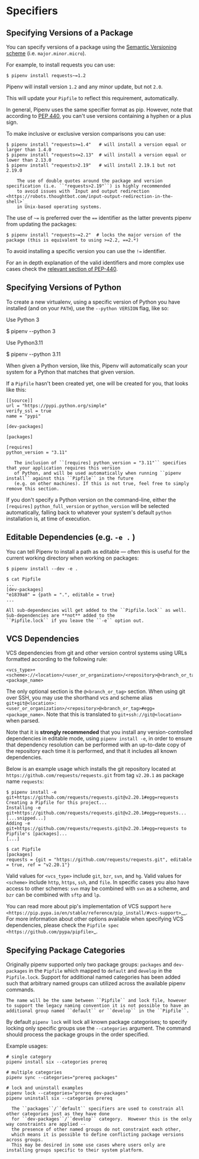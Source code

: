 # Specifiers


## Specifying Versions of a Package

You can specify versions of a package using the [Semantic Versioning scheme](https://semver.org/)
(i.e. ``major.minor.micro``).

For example, to install requests you can use:

    $ pipenv install requests~=1.2

Pipenv will install version ``1.2`` and any minor update, but not ``2.0``.

This will update your ``Pipfile`` to reflect this requirement, automatically.

In general, Pipenv uses the same specifier format as pip. However, note that according to [PEP 440](https://www.python.org/dev/peps/pep-0440/),
you can't use versions containing a hyphen or a plus sign.

To make inclusive or exclusive version comparisons you can use:

    $ pipenv install "requests>=1.4"   # will install a version equal or larger than 1.4.0
    $ pipenv install "requests<=2.13"  # will install a version equal or lower than 2.13.0
    $ pipenv install "requests>2.19"   # will install 2.19.1 but not 2.19.0

```{note}
    The use of double quotes around the package and version specification (i.e. ``"requests>2.19"``) is highly recommended
    to avoid issues with `Input and output redirection <https://robots.thoughtbot.com/input-output-redirection-in-the-shell>`_
    in Unix-based operating systems.
```

The use of ``~=`` is preferred over the ``==`` identifier as the latter prevents pipenv from updating the packages:

    $ pipenv install "requests~=2.2"  # locks the major version of the package (this is equivalent to using >=2.2, ==2.*)

To avoid installing a specific version you can use the ``!=`` identifier.

For an in depth explanation of the valid identifiers and more complex use cases check
the [relevant section of PEP-440]( https://www.python.org/dev/peps/pep-0440/#version-specifiers).

## Specifying Versions of Python

To create a new virtualenv, using a specific version of Python you have installed (and
on your ``PATH``), use the ``--python VERSION`` flag, like so:

Use Python 3

   $ pipenv --python 3

Use Python3.11

   $ pipenv --python 3.11


When given a Python version, like this, Pipenv will automatically scan your system for a Python that matches that given version.

If a ``Pipfile`` hasn't been created yet, one will be created for you, that looks like this:

    [[source]]
    url = "https://pypi.python.org/simple"
    verify_ssl = true
    name = "pypi"

    [dev-packages]

    [packages]

    [requires]
    python_version = "3.11"

```{note}
   The inclusion of ``[requires] python_version = "3.11"`` specifies that your application requires this version
   of Python, and will be used automatically when running ``pipenv install`` against this ``Pipfile`` in the future
   (e.g. on other machines). If this is not true, feel free to simply remove this section.
```

If you don't specify a Python version on the command–line, either the ``[requires]`` ``python_full_version`` or ``python_version`` will be selected
automatically, falling back to whatever your system's default ``python`` installation is, at time of execution.


## Editable Dependencies (e.g. ``-e .`` )

You can tell Pipenv to install a path as editable — often this is useful for
the current working directory when working on packages:

    $ pipenv install --dev -e .

    $ cat Pipfile
    ...
    [dev-packages]
    "e1839a8" = {path = ".", editable = true}
    ...
```{note}
All sub-dependencies will get added to the ``Pipfile.lock`` as well. Sub-dependencies are **not** added to the
``Pipfile.lock`` if you leave the ``-e`` option out.
```

## VCS Dependencies

VCS dependencies from git and other version control systems using URLs formatted according to the following rule:

    <vcs_type>+<scheme>://<location>/<user_or_organization>/<repository>@<branch_or_tag>#egg=<package_name>

The only optional section is the ``@<branch_or_tag>`` section.  When using git over SSH, you may use the shorthand vcs and scheme alias ``git+git@<location>:<user_or_organization>/<repository>@<branch_or_tag>#egg=<package_name>``. Note that this is translated to ``git+ssh://git@<location>`` when parsed.

Note that it is **strongly recommended** that you install any version-controlled dependencies in editable mode, using ``pipenv install -e``, in order to ensure that dependency resolution can be performed with an up-to-date copy of the repository each time it is performed, and that it includes all known dependencies.

Below is an example usage which installs the git repository located at ``https://github.com/requests/requests.git`` from tag ``v2.20.1`` as package name ``requests``:

    $ pipenv install -e git+https://github.com/requests/requests.git@v2.20.1#egg=requests
    Creating a Pipfile for this project...
    Installing -e git+https://github.com/requests/requests.git@v2.20.1#egg=requests...
    [...snipped...]
    Adding -e git+https://github.com/requests/requests.git@v2.20.1#egg=requests to Pipfile's [packages]...
    [...]

    $ cat Pipfile
    [packages]
    requests = {git = "https://github.com/requests/requests.git", editable = true, ref = "v2.20.1"}

Valid values for ``<vcs_type>`` include ``git``, ``bzr``, ``svn``, and ``hg``.  Valid values for ``<scheme>`` include ``http``, ``https``, ``ssh``, and ``file``.  In specific cases you also have access to other schemes: ``svn`` may be combined with ``svn`` as a scheme, and ``bzr`` can be combined with ``sftp`` and ``lp``.

You can read more about pip's implementation of VCS support `here <https://pip.pypa.io/en/stable/reference/pip_install/#vcs-support>`__. For more information about other options available when specifying VCS dependencies, please check the `Pipfile spec <https://github.com/pypa/pipfile>`_.


## Specifying Package Categories

Originally pipenv supported only two package groups:  ``packages`` and ``dev-packages`` in the ``Pipfile`` which mapped to ``default`` and ``develop`` in the ``Pipfile.lock``.   Support for additional named categories has been added such that arbitrary named groups can utilized across the available pipenv commands.

```{note}
The name will be the same between ``Pipfile`` and lock file, however to support the legacy naming convention it is not possible to have an additional group named ``default`` or ``develop`` in the ``Pipfile``.
```

By default ``pipenv lock`` will lock all known package categorises; to specify locking only specific groups use the ``--categories`` argument.
The command should process the package groups in the order specified.

Example usages:

	# single category
	pipenv install six --categories prereq

	# multiple categories
	pipenv sync --categories="prereq packages"

	# lock and uninstall examples
	pipenv lock --categories="prereq dev-packages"
	pipenv uninstall six --categories prereq


```{note}
  The ``packages``/``default`` specifiers are used to constrain all other categories just as they have done
  for ``dev-packages``/``develop`` category.  However this is the only way constraints are applied --
  the presence of other named groups do not constraint each other,
  which means it is possible to define conflicting package versions across groups.
  This may be desired in some use cases where users only are installing groups specific to their system platform.
```

